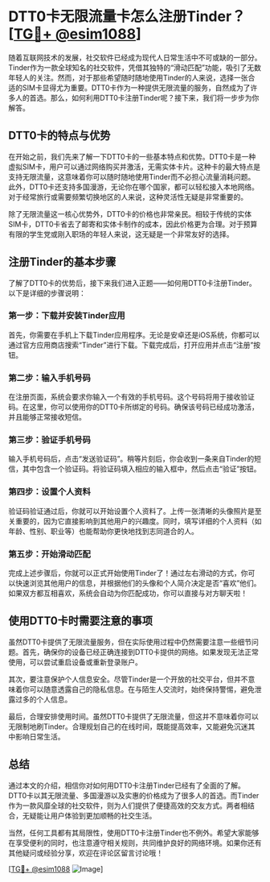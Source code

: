 # DTT0卡无限流量卡怎么注册Tinder？[[TG💪+ @esim1088](https://t.me/s/esim1088)]

随着互联网技术的发展，社交软件已经成为现代人日常生活中不可或缺的一部分。Tinder作为一款全球知名的社交软件，凭借其独特的“滑动匹配”功能，吸引了无数年轻人的关注。然而，对于那些希望随时随地使用Tinder的人来说，选择一张合适的SIM卡显得尤为重要。DTT0卡作为一种提供无限流量的服务，自然成为了许多人的首选。那么，如何利用DTT0卡注册Tinder呢？接下来，我们将一步步为你解答。

## DTT0卡的特点与优势

在开始之前，我们先来了解一下DTT0卡的一些基本特点和优势。DTT0卡是一种虚拟SIM卡，用户可以通过网络购买并激活，无需实体卡片。这种卡的最大特点是支持无限流量，这意味着你可以随时随地使用Tinder而不必担心流量消耗问题。此外，DTT0卡还支持多国漫游，无论你在哪个国家，都可以轻松接入本地网络。对于经常旅行或需要频繁切换地区的人来说，这种灵活性无疑是非常重要的。

除了无限流量这一核心优势外，DTT0卡的价格也非常亲民。相较于传统的实体SIM卡，DTT0卡省去了邮寄和实体卡制作的成本，因此价格更为合理。对于预算有限的学生党或刚入职场的年轻人来说，这无疑是一个非常友好的选择。

## 注册Tinder的基本步骤

了解了DTT0卡的优势后，接下来我们进入正题——如何用DTT0卡注册Tinder。以下是详细的步骤说明：

### 第一步：下载并安装Tinder应用

首先，你需要在手机上下载Tinder应用程序。无论是安卓还是iOS系统，你都可以通过官方应用商店搜索“Tinder”进行下载。下载完成后，打开应用并点击“注册”按钮。

### 第二步：输入手机号码

在注册页面，系统会要求你输入一个有效的手机号码。这个号码将用于接收验证码。在这里，你可以使用你的DTT0卡所绑定的号码。确保该号码已经成功激活，并且能够正常接收短信。

### 第三步：验证手机号码

输入手机号码后，点击“发送验证码”。稍等片刻后，你会收到一条来自Tinder的短信，其中包含一个验证码。将验证码填入相应的输入框中，然后点击“验证”按钮。

### 第四步：设置个人资料

验证码验证通过后，你就可以开始设置个人资料了。上传一张清晰的头像照片是至关重要的，因为它直接影响到其他用户的兴趣度。同时，填写详细的个人资料（如年龄、性别、职业等）也能帮助你更快地找到志同道合的人。

### 第五步：开始滑动匹配

完成上述步骤后，你就可以正式开始使用Tinder了！通过左右滑动的方式，你可以快速浏览其他用户的信息，并根据他们的头像和个人简介决定是否“喜欢”他们。如果双方都互相喜欢，系统会自动为你匹配成功，你可以直接与对方聊天啦！

## 使用DTT0卡时需要注意的事项

虽然DTT0卡提供了无限流量服务，但在实际使用过程中仍然需要注意一些细节问题。首先，确保你的设备已经正确连接到DTT0卡提供的网络。如果发现无法正常使用，可以尝试重启设备或重新登录账户。

其次，要注意保护个人信息安全。尽管Tinder是一个开放的社交平台，但并不意味着你可以随意透露自己的隐私信息。在与陌生人交流时，始终保持警惕，避免泄露过多的个人信息。

最后，合理安排使用时间。虽然DTT0卡提供了无限流量，但这并不意味着你可以无限制地刷Tinder。合理规划自己的在线时间，既能提高效率，又能避免沉迷其中影响日常生活。

## 总结

通过本文的介绍，相信你对如何用DTT0卡注册Tinder已经有了全面的了解。DTT0卡以其无限流量、多国漫游以及实惠的价格成为了很多人的首选。而Tinder作为一款风靡全球的社交软件，则为人们提供了便捷高效的交友方式。两者相结合，无疑能让用户体验到更加顺畅的社交生活。

当然，任何工具都有其局限性，使用DTT0卡注册Tinder也不例外。希望大家能够在享受便利的同时，也注意遵守相关规则，共同维护良好的网络环境。如果你还有其他疑问或经验分享，欢迎在评论区留言讨论哦！

[[TG💪+ @esim1088](https://t.me/s/esim1088) ![Image](https://i.postimg.cc/4NQfJmqS/Snipaste-2025-05-13-00-14-12.png)]